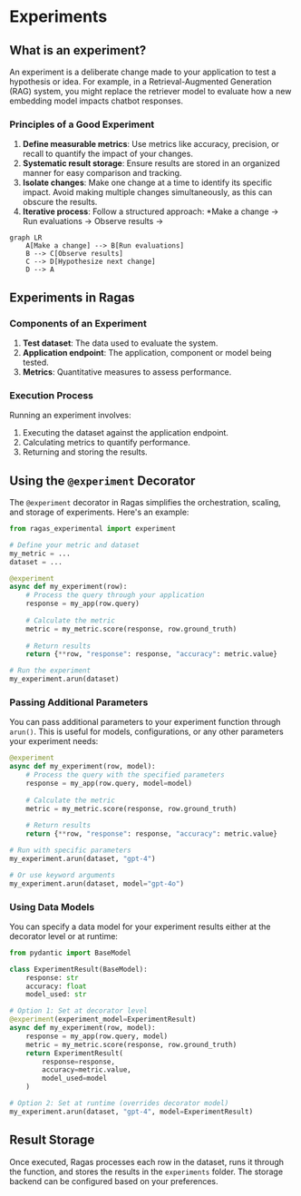 # Experiments

## What is an experiment?

An experiment is a deliberate change made to your application to test a hypothesis or idea. For example, in a Retrieval-Augmented Generation (RAG) system, you might replace the retriever model to evaluate how a new embedding model impacts chatbot responses.

### Principles of a Good Experiment

1. **Define measurable metrics**: Use metrics like accuracy, precision, or recall to quantify the impact of your changes.
2. **Systematic result storage**: Ensure results are stored in an organized manner for easy comparison and tracking.
3. **Isolate changes**: Make one change at a time to identify its specific impact. Avoid making multiple changes simultaneously, as this can obscure the results.
4. **Iterative process**: Follow a structured approach: *Make a change → Run evaluations → Observe results →
```mermaid
graph LR
    A[Make a change] --> B[Run evaluations]
    B --> C[Observe results]
    C --> D[Hypothesize next change]
    D --> A
```

## Experiments in Ragas

### Components of an Experiment

1. **Test dataset**: The data used to evaluate the system.
2. **Application endpoint**: The application, component or model being tested.
3. **Metrics**: Quantitative measures to assess performance.

### Execution Process

Running an experiment involves:

1. Executing the dataset against the application endpoint.
2. Calculating metrics to quantify performance.
3. Returning and storing the results.

## Using the `@experiment` Decorator

The `@experiment` decorator in Ragas simplifies the orchestration, scaling, and storage of experiments. Here's an example:

```python
from ragas_experimental import experiment

# Define your metric and dataset
my_metric = ...
dataset = ...

@experiment
async def my_experiment(row):
    # Process the query through your application
    response = my_app(row.query)
    
    # Calculate the metric
    metric = my_metric.score(response, row.ground_truth)
    
    # Return results
    return {**row, "response": response, "accuracy": metric.value}

# Run the experiment
my_experiment.arun(dataset)
```

### Passing Additional Parameters

You can pass additional parameters to your experiment function through `arun()`. This is useful for models, configurations, or any other parameters your experiment needs:

```python
@experiment
async def my_experiment(row, model):
    # Process the query with the specified parameters
    response = my_app(row.query, model=model)
    
    # Calculate the metric
    metric = my_metric.score(response, row.ground_truth)
    
    # Return results
    return {**row, "response": response, "accuracy": metric.value}

# Run with specific parameters
my_experiment.arun(dataset, "gpt-4")

# Or use keyword arguments
my_experiment.arun(dataset, model="gpt-4o")
```

### Using Data Models

You can specify a data model for your experiment results either at the decorator level or at runtime:

```python
from pydantic import BaseModel

class ExperimentResult(BaseModel):
    response: str
    accuracy: float
    model_used: str

# Option 1: Set at decorator level
@experiment(experiment_model=ExperimentResult)
async def my_experiment(row, model):
    response = my_app(row.query, model)
    metric = my_metric.score(response, row.ground_truth)
    return ExperimentResult(
        response=response, 
        accuracy=metric.value, 
        model_used=model
    )

# Option 2: Set at runtime (overrides decorator model)
my_experiment.arun(dataset, "gpt-4", model=ExperimentResult)
```

## Result Storage

Once executed, Ragas processes each row in the dataset, runs it through the function, and stores the results in the `experiments` folder. The storage backend can be configured based on your preferences.